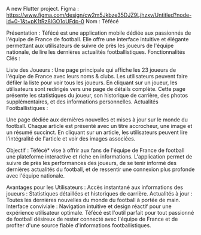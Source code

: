 A new Flutter project. Figma : https://www.figma.com/design/cw2m5Jkbze35DJZ9Ljhzxv/Untitled?node-id=0-1&t=pK1tRz8IGO1oUFdp-0 Nom : Téfécé

Présentation : Téfécé est une application mobile dédiée aux passionnés de l'équipe de France de football. Elle offre une interface intuitive et élégante permettant aux utilisateurs de suivre de près les joueurs de l'équipe nationale, de lire les dernières actualités footballistiques. Fonctionnalités Clés :

Liste des Joueurs : Une page principale qui affiche les 23 joueurs de l'équipe de France avec leurs noms & clubs. Les utilisateurs peuvent faire défiler la liste pour voir tous les joueurs. En cliquant sur un joueur, les utilisateurs sont redirigés vers une page de détails complète. Cette page présente les statistiques du joueur, son historique de carrière, des photos supplémentaires, et des informations personnelles. Actualités Footballistiques :

Une page dédiée aux dernières nouvelles et mises à jour sur le monde du football. Chaque article est présenté avec un titre accrocheur, une image et un résumé succinct. En cliquant sur un article, les utilisateurs peuvent lire l'intégralité de l'article et voir des images associées.

Objectif : Téfécé* vise à offrir aux fans de l'équipe de France de football une plateforme interactive et riche en informations. L'application permet de suivre de près les performances des joueurs, de se tenir informé des dernières actualités du football, et de ressentir une connexion plus profonde avec l'équipe nationale.

Avantages pour les Utilisateurs : Accès instantané aux informations des joueurs : Statistiques détaillées et historiques de carrière. Actualités à jour : Toutes les dernières nouvelles du monde du football à portée de main. Interface conviviale : Navigation intuitive et design réactif pour une expérience utilisateur optimale. Téfécé est l'outil parfait pour tout passionné de football désireux de rester connecté avec l'équipe de France et de profiter d'une source fiable d'informations footballistiques.
